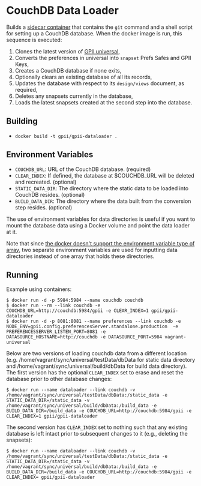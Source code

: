 # CouchDB Data Loader

Builds a [sidecar container](http://blog.kubernetes.io/2015/06/the-distributed-system-toolkit-patterns.html) that contains the `git` command and a shell script for setting up a CouchDB database.  When the docker image is run, this sequence is executed:
1. Clones the latest version of [GPII universal](https://github.com/gpii/universal/),
1. Converts the preferences in universal into `snapset` Prefs Safes and GPII Keys,
1. Creates a CouchDB database if none exits,
1. Optionally clears an existing database of all its records,
1. Updates the database with respect to its `design/views` document, as required,
1. Deletes any snapsets currently in the database,
1. Loads the latest snapsets created at the second step into the database.

## Building

- `docker build -t gpii/gpii-dataloader .`

## Environment Variables

- `COUCHDB_URL`: URL of the CouchDB database. (required)
- `CLEAR_INDEX`: If defined, the database at $COUCHDB_URL will be deleted and recreated. (optional)
- `STATIC_DATA_DIR`: The directory where the static data to be loaded into CouchDB resides. (optional)
- `BUILD_DATA_DIR`: The directory where the data built from the conversion step resides. (optional)

The use of environment variables for data directories is useful if you want to mount the database data using a Docker volume and point the data loader at it.

Note that since [the docker doesn't support the environment variable type of array](https://github.com/moby/moby/issues/20169), two separate environment variables are used for inputting data directories instead of one array that holds these directories.

## Running

Example using containers:

```
$ docker run -d -p 5984:5984 --name couchdb couchdb
$ docker run --rm --link couchdb -e COUCHDB_URL=http://couchdb:5984/gpii -e CLEAR_INDEX=1 gpii/gpii-dataloader
$ docker run -d -p 8081:8081 --name preferences --link couchdb -e NODE_ENV=gpii.config.preferencesServer.standalone.production  -e PREFERENCESSERVER_LISTEN_PORT=8081 -e DATASOURCE_HOSTNAME=http://couchdb -e DATASOURCE_PORT=5984 vagrant-universal

```

Below are two versions of loading couchdb data from a different location (e.g. /home/vagrant/sync/universal/testData/dbData for static data directory and /home/vagrant/sync/universal/build/dbData for build data directory).  The first version has the optional `CLEAR_INDEX` set to erase and reset the database prior to other database changes:

```
$ docker run --name dataloader --link couchdb -v /home/vagrant/sync/universal/testData/dbData:/static_data -e STATIC_DATA_DIR=/static_data -v /home/vagrant/sync/universal/build/dbData:/build_data -e BUILD_DATA_DIR=/build_data -e COUCHDB_URL=http://couchdb:5984/gpii -e CLEAR_INDEX=1 gpii/gpii-dataloader
```

The second version has `CLEAR_INDEX` set to nothing such that any existing database is left intact prior to subsequent changes to it (e.g., deleting the snapsets):

```
$ docker run --name dataloader --link couchdb -v /home/vagrant/sync/universal/testData/dbData:/static_data -e STATIC_DATA_DIR=/static_data -v /home/vagrant/sync/universal/build/dbData:/build_data -e BUILD_DATA_DIR=/build_data -e COUCHDB_URL=http://couchdb:5984/gpii -e CLEAR_INDEX= gpii/gpii-dataloader
```
